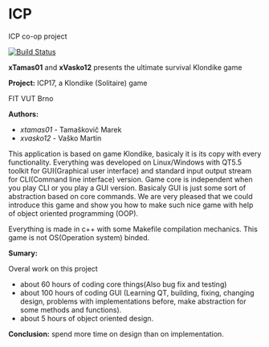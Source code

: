 # ICP
ICP co-op project

[![Build Status](https://travis-ci.com/tammar96/ICP.svg?token=wyiANwZp7ZycbPdi6yUK&branch=master)](https://travis-ci.com/tammar96/ICP)

__xTamas01__ and __xVasko12__ presents the ultimate survival Klondike game

__Project:__ ICP17, a Klondike (Solitaire) game

FIT VUT Brno

__Authors:__
* _xtamas01_ - Tamaškovič Marek
* _xvasko12_ - Vaško Martin

This application is based on game Klondike, basicaly it is its copy with every functionality.
Everything was developed on Linux/Windows with QT5.5 toolkit for GUI(Graphical user interface) and
standard input output stream for CLI(Command line interface) version. Game core is independent when
you play CLI or you play a GUI version. Basicaly GUI is just some sort of abstraction based on core
commands. We are very pleased that we could introduce this game and show you
how to make such nice game with help of object oriented programming (OOP).

Everything is made in c++ with some Makefile compilation mechanics. This game
is not OS(Operation system) binded.

__Sumary:__

Overal work on this project
* about 60 hours of coding core things(Also bug fix and testing)
* about 100 hours of coding GUI (Learning QT, building, fixing, changing design, problems with implementations before, make abstraction for some methods and functions).
* about 5 hours of object oriented design.

__Conclusion:__ spend more time on design than on implementation.

